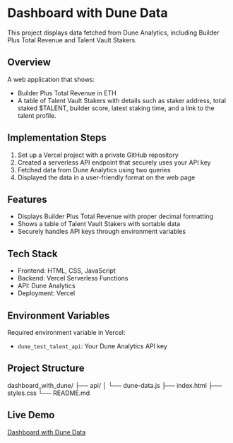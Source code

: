 # Dashboard with Dune Data

This project displays data fetched from Dune Analytics, including Builder Plus Total Revenue and Talent Vault Stakers.

## Overview

A web application that shows:
- Builder Plus Total Revenue in ETH
- A table of Talent Vault Stakers with details such as staker address, total staked $TALENT, builder score, latest staking time, and a link to the talent profile.

## Implementation Steps

1. Set up a Vercel project with a private GitHub repository
2. Created a serverless API endpoint that securely uses your API key
3. Fetched data from Dune Analytics using two queries
4. Displayed the data in a user-friendly format on the web page

## Features

- Displays Builder Plus Total Revenue with proper decimal formatting
- Shows a table of Talent Vault Stakers with sortable data
- Securely handles API keys through environment variables

## Tech Stack

- Frontend: HTML, CSS, JavaScript
- Backend: Vercel Serverless Functions
- API: Dune Analytics
- Deployment: Vercel

## Environment Variables

Required environment variable in Vercel:
- `dune_test_talent_api`: Your Dune Analytics API key

## Project Structure

dashboard_with_dune/
├── api/
│   └── dune-data.js
├── index.html
├── styles.css
└── README.md

## Live Demo

[Dashboard with Dune Data](https://dashboard-with-dune.vercel.app/) 